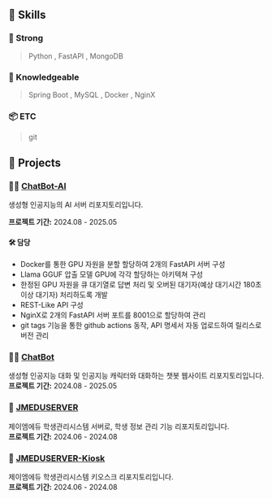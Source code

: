 ## 📑 Skills

### 💪 Strong
> Python , FastAPI , MongoDB


### 🍼 Knowledgeable
> Spring Boot , MySQL , Docker , NginX 


### 📦 ETC
> git


## 📁 Projects
### 🤖💬 [ChatBot-AI](/portfolio/chatbot-ai)
생성형 인공지능의 AI 서버 리포지토리입니다.
<br>

**프로젝트 기간:** 2024.08 - 2025.05
<br>

#### 🛠️ **담당**
- Docker를 통한 GPU 자원을 분할 할당하여 2개의 FastAPI 서버 구성
- Llama GGUF 압출 모델 GPU에 각각 할당하는 아키텍쳐 구성
- 한정된 GPU 자원을 큐 대기열로 답변 처리 및 오버된 대기자(예상 대기시간 180초 이상 대기자) 처리하도록 개발
- REST-Like API 구성
- NginX로 2개의 FastAPI 서버 포트를 8001으로 할당하여 관리
- git tags 기능을 통한 github actions 동작, API 명세서 자동 업로드하여 릴리스로 버전 관리 

### 🤖💬 [ChatBot](/portfolio/chatbot)
생성형 인공지능 대화 및 인공지능 캐릭터와 대화하는 챗봇 웹사이트 리포지토리입니다.
<br>
**프로젝트 기간:** 2024.08 - 2025.05

### 🏫 [JMEDUSERVER](/portfolio/JMEDUSERVER)
제이엠에듀 학생관리시스템 서버로, 학생 정보 관리 기능 리포지토리입니다.
<br>
**프로젝트 기간:** 2024.06 - 2024.08

### 🏫 [JMEDUSERVER-Kiosk](/portfolio/ClassLinker)
제이엠에듀 학생관리시스템 키오스크 리포지토리입니다.
<br>
**프로젝트 기간:** 2024.06 - 2024.08

<br><br>